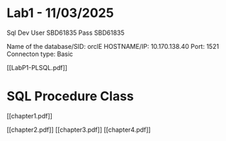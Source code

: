 # Lab1 - 11/03/2025

Sql Dev
	User SBD61835
	Pass SBD61835
	
Name of the database/SID: orclE
HOSTNAME/IP: 10.170.138.40
Port: 1521
Connecton type: Basic

[[LabP1-PLSQL.pdf]]

# SQL Procedure Class
[[chapter1.pdf]]

[[chapter2.pdf]]
[[chapter3.pdf]]
[[chapter4.pdf]]
